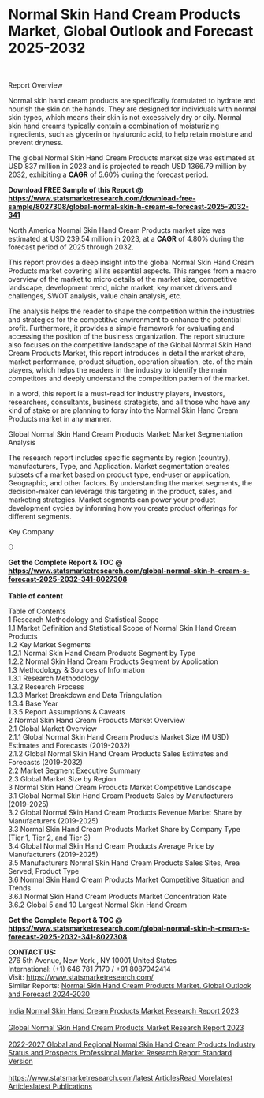 <h1>Normal Skin Hand Cream Products Market, Global Outlook and Forecast 2025-2032</h1><br/><p>Report Overview</p><p>Normal skin hand cream products are specifically formulated to hydrate and nourish the skin on the hands. They are designed for individuals with normal skin types, which means their skin is not excessively dry or oily. Normal skin hand creams typically contain a combination of moisturizing ingredients, such as glycerin or hyaluronic acid, to help retain moisture and prevent dryness.</p><p>The global Normal Skin Hand Cream Products market size was estimated at USD 837 million in 2023 and is projected to reach USD 1366.79 million by 2032, exhibiting a <strong>CAGR</strong> of 5.60% during the forecast period.</p><p><strong>Download FREE Sample of this Report @ <a href="https://www.statsmarketresearch.com/download-free-sample/8027308/global-normal-skin-h-cream-s-forecast-2025-2032-341">https://www.statsmarketresearch.com/download-free-sample/8027308/global-normal-skin-h-cream-s-forecast-2025-2032-341</a></strong></p><p>North America Normal Skin Hand Cream Products market size was estimated at USD 239.54 million in 2023, at a <strong>CAGR</strong> of 4.80% during the forecast period of 2025 through 2032.</p><p>This report provides a deep insight into the global Normal Skin Hand Cream Products market covering all its essential aspects. This ranges from a macro overview of the market to micro details of the market size, competitive landscape, development trend, niche market, key market drivers and challenges, SWOT analysis, value chain analysis, etc.</p><p>The analysis helps the reader to shape the competition within the industries and strategies for the competitive environment to enhance the potential profit. Furthermore, it provides a simple framework for evaluating and accessing the position of the business organization. The report structure also focuses on the competitive landscape of the Global Normal Skin Hand Cream Products Market, this report introduces in detail the market share, market performance, product situation, operation situation, etc. of the main players, which helps the readers in the industry to identify the main competitors and deeply understand the competition pattern of the market.</p><p>In a word, this report is a must-read for industry players, investors, researchers, consultants, business strategists, and all those who have any kind of stake or are planning to foray into the Normal Skin Hand Cream Products market in any manner.</p><p>Global Normal Skin Hand Cream Products Market: Market Segmentation Analysis</p><p>The research report includes specific segments by region (country), manufacturers, Type, and Application. Market segmentation creates subsets of a market based on product type, end-user or application, Geographic, and other factors. By understanding the market segments, the decision-maker can leverage this targeting in the product, sales, and marketing strategies. Market segments can power your product development cycles by informing how you create product offerings for different segments.</p><p>Key Company</p><p>O</p><div><b>Get the Complete Report & TOC @ <a href="https://www.statsmarketresearch.com/global-normal-skin-h-cream-s-forecast-2025-2032-341-8027308">https://www.statsmarketresearch.com/global-normal-skin-h-cream-s-forecast-2025-2032-341-8027308</a></b></div><br><b>Table of content</b><p>Table of Contents<br />1 Research Methodology and Statistical Scope<br />1.1 Market Definition and Statistical Scope of Normal Skin Hand Cream Products<br />1.2 Key Market Segments<br />1.2.1 Normal Skin Hand Cream Products Segment by Type<br />1.2.2 Normal Skin Hand Cream Products Segment by Application<br />1.3 Methodology & Sources of Information<br />1.3.1 Research Methodology<br />1.3.2 Research Process<br />1.3.3 Market Breakdown and Data Triangulation<br />1.3.4 Base Year<br />1.3.5 Report Assumptions & Caveats<br />2 Normal Skin Hand Cream Products Market Overview<br />2.1 Global Market Overview<br />2.1.1 Global Normal Skin Hand Cream Products Market Size (M USD) Estimates and Forecasts (2019-2032)<br />2.1.2 Global Normal Skin Hand Cream Products Sales Estimates and Forecasts (2019-2032)<br />2.2 Market Segment Executive Summary<br />2.3 Global Market Size by Region<br />3 Normal Skin Hand Cream Products Market Competitive Landscape<br />3.1 Global Normal Skin Hand Cream Products Sales by Manufacturers (2019-2025)<br />3.2 Global Normal Skin Hand Cream Products Revenue Market Share by Manufacturers (2019-2025)<br />3.3 Normal Skin Hand Cream Products Market Share by Company Type (Tier 1, Tier 2, and Tier 3)<br />3.4 Global Normal Skin Hand Cream Products Average Price by Manufacturers (2019-2025)<br />3.5 Manufacturers Normal Skin Hand Cream Products Sales Sites, Area Served, Product Type<br />3.6 Normal Skin Hand Cream Products Market Competitive Situation and Trends<br />3.6.1 Normal Skin Hand Cream Products Market Concentration Rate<br />3.6.2 Global 5 and 10 Largest Normal Skin Hand Cream <br><div><b>Get the Complete Report & TOC @ <a href="https://www.statsmarketresearch.com/global-normal-skin-h-cream-s-forecast-2025-2032-341-8027308">https://www.statsmarketresearch.com/global-normal-skin-h-cream-s-forecast-2025-2032-341-8027308</a></b></div></p> <b>CONTACT US:</b><br>276 5th Avenue, New York , NY 10001,United States<br>International: (+1) 646 781 7170 / +91 8087042414<br>Visit: <a href="https://www.statsmarketresearch.com/">https://www.statsmarketresearch.com/</a><br>Similar Reports: <a href="https://www.statsmarketresearch.com/global-normal-skin-h-cream-s-forecast-2025-2032-341-8027308">Normal Skin Hand Cream Products Market, Global Outlook and Forecast 2024-2030</a><br/><br/><a href="https://www.statsmarketresearch.com/global-normal-skin-h-cream-s-forecast-2025-2032-341-8027308">India Normal Skin Hand Cream Products Market Research Report 2023</a><br/><br/><a href="https://www.statsmarketresearch.com/global-normal-skin-h-cream-s-forecast-2025-2032-341-8027308">Global Normal Skin Hand Cream Products Market Research Report 2023</a><br/><br/><a href="https://www.statsmarketresearch.com/global-normal-skin-h-cream-s-forecast-2025-2032-341-8027308">2022-2027 Global and Regional Normal Skin Hand Cream Products Industry Status and Prospects Professional Market Research Report Standard Version</a><br/><br/><a href="https://gyeongbokgung.com">https://www.statsmarketresearch.com/</a><a href="https://hallyeomaritime.com">latest Articles</a><a href="https://jingwansa.com">Read More</a><a href=https://nguoiviet.jp/">latest Articles</a><a href="https://www.intelmarketresearch.com/">latest Publications</a>